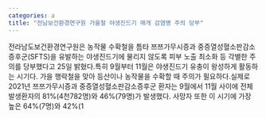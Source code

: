```yaml
---
categories: a
title: "전남보건환경연구원 가을철 야생진드기 매개 감염병 주의 당부"
---
```

전라남도보건환경연구원은 농작물 수확철을 틈타 쯔쯔가무시증과 중증열성혈소판감소증후군(SFTS)을 유발하는 야생진드기에 물리지 않도록 피부 노출 최소화 등 각별한 주의를 당부했다고 25일 밝혔다.특히 9월부터 11월은 야생진드기 유충이 왕성하게 활동하는 시기다. 가을 행락철을 맞아 등산이나 농작물을 수확할 때 주의가 필요하다.실제로 2021년 쯔쯔가무시증과 중증열성혈소판감소증후군 환자는 9월에서 11월 사이에 전체 발생환자의 81%(4천782명)와 46%(79명)가 발생했다. 사망자 또한 이 시기에 가장 높은 64%(7명)와 42%(1